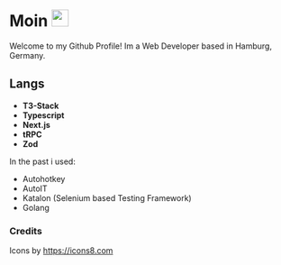 # Moin <img src="https://imgur.com/3Txuraz.gif" width="30px">
Welcome to my Github Profile!
Im a Web Developer based in Hamburg, Germany.

## Langs

- **T3-Stack**
- **Typescript**
- **Next.js**
- **tRPC**
- **Zod**

In the past i used:
- Autohotkey
- AutoIT
- Katalon (Selenium based Testing Framework)
- Golang


### Credits
Icons by https://icons8.com
